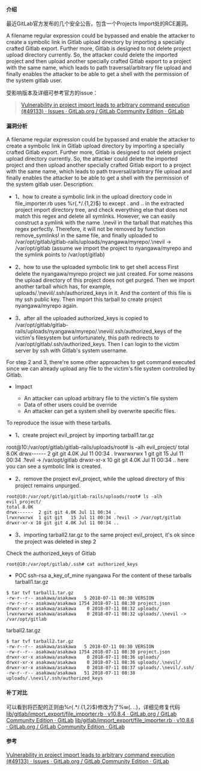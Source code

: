 #### 介绍
最近GitLab官方发布的几个安全公告，包含一个Projects Import处的RCE漏洞。

A filename regular expression could be bypassed and enable the attacker to create a symbolic link in Gitlab upload directory by importing a specially crafted Gitlab export. Further more, Gitlab is designed to not delete project upload directory currently. So, the attacker could delete the imported project and then upload another specially crafted Gitlab export to a project with the same name, which leads to path traversal/arbitrary file upload and finally enables the attacker to be able to get a shell with the permission of the system gitlab user.

受影响版本及详细可参考官方的issue：
> [Vulnerability in project import leads to arbitrary command execution (#49133) · Issues · GitLab.org / GitLab Community Edition · GitLab](https://gitlab.com/gitlab-org/gitlab-ce/issues/49133)

#### 漏洞分析
A filename regular expression could be bypassed and enable the attacker to create a symbolic link in Gitlab upload directory by importing a specially crafted Gitlab export. Further more, Gitlab is designed to not delete project upload directory currently. So, the attacker could delete the imported project and then upload another specially crafted Gitlab export to a project with the same name, which leads to path traversal/arbitrary file upload and finally enables the attacker to be able to get a shell with the permission of the system gitlab user.
Description:


* 1、how to create a symbolic link in the upload directory
code in file_importer.rb uses %r{.*/\.{1,2}$} to except . and .. in the extracted project import directory tree, and check everything else that does not match this regex and delete all symlinks. However, we can easily construct a symlink with the name .\nevil in the tarball that matches this regex perfectly. Therefore, it will not be removed by function remove_symlinks! in the same file, and finally uploaded to /var/opt/gitlab/gitlab-rails/uploads/nyangawa/myrepo/.\nevil -> /var/opt/gitlab (assume we import the project to nyangawa/myrepo and the symlink points to /var/opt/gitlab)


* 2、how to use the uploaded symbolic link to get shell access
First delete the nyangawa/myrepo project we just created. For some reasons the upload directory of this project does not get purged. Then we import another tarball which has, for example, uploads/.\neviil/.ssh/authorized_keys in it. And the content of this file is my ssh public key. Then import this tarball to create project nyangawa/myrepo again.


* 3、after all
the uploaded authorized_keys is copied to /var/opt/gitlab/gitlab-rails/uploads/nyangawa/myrepo/.\nevil/.ssh/authorized_keys of the victim's filesystem but unfortunately, this path redirects to /var/opt/gitlab/.ssh/authorized_keys. Then I can login to the victim server by ssh with Gitlab's system username.


For step 2 and 3, there're some other approaches to get command executed since we can already upload any file to the victim's file system controlled by Gitlab.


* Impact

  * An attacker can upload arbitrary file to the victim's file system
  * Data of other users could be override
  * An attacker can get a system shell by overwrite specific files.

To reproduce the issue with these tarballs.

* 1、create project evil_project by importing tarball1.tar.gz


root@10:/var/opt/gitlab/gitlab-rails/uploads/root# ls -alh evil_project/
total 8.0K
drwx------  2 git git 4.0K Jul 11 00:34 .
lrwxrwxrwx  1 git git   15 Jul 11 00:34 .?evil -> /var/opt/gitlab
drwxr-xr-x 10 git git 4.0K Jul 11 00:34 ..
here you can see a symbolic link is created.

* 2、remove the project evil_project, while the upload directory of this project remains unpurged.
```
root@10:/var/opt/gitlab/gitlab-rails/uploads/root# ls -alh evil_project/
total 8.0K
drwx------  2 git git 4.0K Jul 11 00:34 .
lrwxrwxrwx  1 git git   15 Jul 11 00:34 .?evil -> /var/opt/gitlab
drwxr-xr-x 10 git git 4.0K Jul 11 00:34 ..
```
* 3、importing tarball2.tar.gz to the same project evil_project, it's ok since the project was deleted in step 2

Check the authorized_keys of Gitlab
```
root@10:/var/opt/gitlab/.ssh# cat authorized_keys
```
* POC
ssh-rsa a_key_of_mine nyangawa
For the content of these tarballs
tarball1.tar.gz
```
$ tar tvf tarball1.tar.gz 
-rw-r--r-- asakawa/asakawa   5 2018-07-11 08:30 VERSION
-rw-r--r-- asakawa/asakawa 1754 2018-07-11 08:30 project.json
drwxr-xr-x asakawa/asakawa    0 2018-07-11 08:32 uploads/
lrwxrwxrwx asakawa/asakawa    0 2018-07-11 08:32 uploads/.\nevil -> /var/opt/gitlab
```
tarball2.tar.gz
```
$ tar tvf tarball2.tar.gz 
-rw-r--r-- asakawa/asakawa   5 2018-07-11 08:30 VERSION
-rw-r--r-- asakawa/asakawa 1754 2018-07-11 08:30 project.json
drwxr-xr-x asakawa/asakawa    0 2018-07-11 08:36 uploads/
drwxr-xr-x asakawa/asakawa    0 2018-07-11 08:36 uploads/.\nevil/
drwxr-xr-x asakawa/asakawa    0 2018-07-11 08:37 uploads/.\nevil/.ssh/
-rw-r--r-- asakawa/asakawa   51 2018-07-11 08:38 uploads/.\nevil/.ssh/authorized_keys
```

#### 补丁对比
可以看到将匹配的正则由%r{.*/\.{1,2}$}修改为了%w(. ..)，详细见修复代码
[lib/gitlab/import_export/file_importer.rb · v10.8.4 · GitLab.org / GitLab Community Edition · GitLab](https://gitlab.com/gitlab-org/gitlab-ce/blob/v10.8.4/lib/gitlab/import_export/file_importer.rb)
[lib/gitlab/import_export/file_importer.rb · v10.8.6 · GitLab.org / GitLab Community Edition · GitLab](https://gitlab.com/gitlab-org/gitlab-ce/blob/v10.8.6/lib/gitlab/import_export/file_importer.rb)
#### 参考
[Vulnerability in project import leads to arbitrary command execution (#49133) · Issues · GitLab.org / GitLab Community Edition · GitLab](https://gitlab.com/gitlab-org/gitlab-ce/issues/49133)
